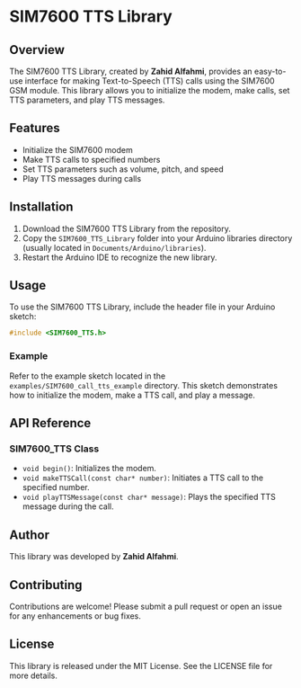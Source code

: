 # SIM7600 TTS Library

## Overview
The SIM7600 TTS Library, created by **Zahid Alfahmi**, provides an easy-to-use interface for making Text-to-Speech (TTS) calls using the SIM7600 GSM module. This library allows you to initialize the modem, make calls, set TTS parameters, and play TTS messages.

## Features
- Initialize the SIM7600 modem
- Make TTS calls to specified numbers
- Set TTS parameters such as volume, pitch, and speed
- Play TTS messages during calls

## Installation
1. Download the SIM7600 TTS Library from the repository.
2. Copy the `SIM7600_TTS_Library` folder into your Arduino libraries directory (usually located in `Documents/Arduino/libraries`).
3. Restart the Arduino IDE to recognize the new library.

## Usage
To use the SIM7600 TTS Library, include the header file in your Arduino sketch:

```cpp
#include <SIM7600_TTS.h>
```

### Example
Refer to the example sketch located in the `examples/SIM7600_call_tts_example` directory. This sketch demonstrates how to initialize the modem, make a TTS call, and play a message.

## API Reference
### SIM7600_TTS Class
- `void begin()`: Initializes the modem.
- `void makeTTSCall(const char* number)`: Initiates a TTS call to the specified number.
- `void playTTSMessage(const char* message)`: Plays the specified TTS message during the call.

## Author
This library was developed by **Zahid Alfahmi**.

## Contributing
Contributions are welcome! Please submit a pull request or open an issue for any enhancements or bug fixes.

## License
This library is released under the MIT License. See the LICENSE file for more details.